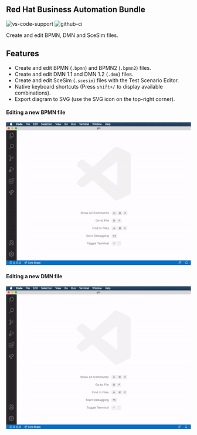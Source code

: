 ## Red Hat Business Automation Bundle

![vs-code-support](https://img.shields.io/badge/Visual%20Studio%20Code-1.46.0+-blue.svg) ![github-ci](<https://github.com/kiegroup/kogito-tooling/workflows/CI%20::%20Monorepo%20(full)/badge.svg>)

Create and edit BPMN, DMN and SceSim files.

## Features

- Create and edit BPMN (`.bpmn`) and BPMN2 (`.bpmn2`) files.
- Create and edit DMN 1.1 and DMN 1.2 (`.dmn`) files.
- Create and edit SceSim (`.scesim`) files with the Test Scenario Editor.
- Native keyboard shortcuts (Press `shift+/` to display available combinations).
- Export diagram to SVG (use the SVG icon on the top-right corner).

#### Editing a new BPMN file

![alt](./gifs/bpmn.gif?raw=true)

#### Editing a new DMN file

![alt](./gifs/dmn.gif?raw=true)
